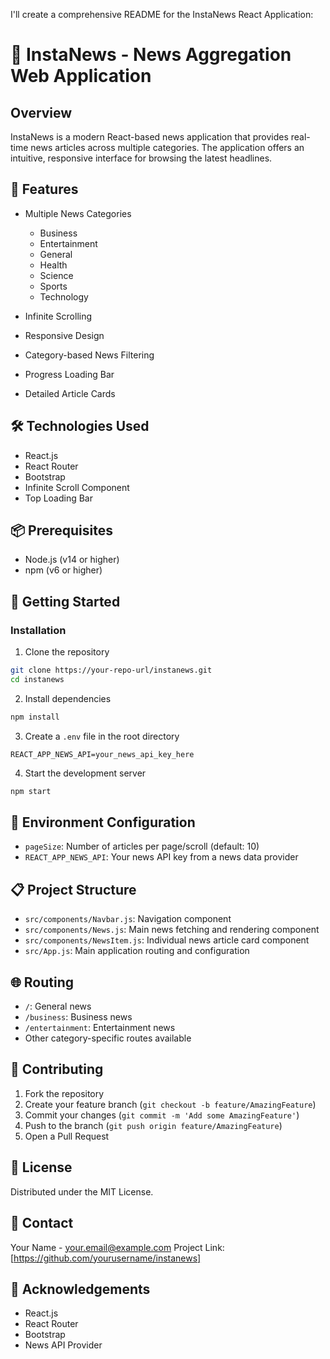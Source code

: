 I'll create a comprehensive README for the InstaNews React Application:

# 📰 InstaNews - News Aggregation Web Application

## Overview
InstaNews is a modern React-based news application that provides real-time news articles across multiple categories. The application offers an intuitive, responsive interface for browsing the latest headlines.

## 🌟 Features
- Multiple News Categories
  - Business
  - Entertainment
  - General
  - Health
  - Science
  - Sports
  - Technology

- Infinite Scrolling
- Responsive Design
- Category-based News Filtering
- Progress Loading Bar
- Detailed Article Cards

## 🛠 Technologies Used
- React.js
- React Router
- Bootstrap
- Infinite Scroll Component
- Top Loading Bar

## 📦 Prerequisites
- Node.js (v14 or higher)
- npm (v6 or higher)

## 🚀 Getting Started

### Installation
1. Clone the repository
```bash
git clone https://your-repo-url/instanews.git
cd instanews
```

2. Install dependencies
```bash
npm install
```

3. Create a `.env` file in the root directory
```
REACT_APP_NEWS_API=your_news_api_key_here
```

4. Start the development server
```bash
npm start
```

## 🔧 Environment Configuration
- `pageSize`: Number of articles per page/scroll (default: 10)
- `REACT_APP_NEWS_API`: Your news API key from a news data provider

## 📋 Project Structure
- `src/components/Navbar.js`: Navigation component
- `src/components/News.js`: Main news fetching and rendering component
- `src/components/NewsItem.js`: Individual news article card component
- `src/App.js`: Main application routing and configuration

## 🌐 Routing
- `/`: General news
- `/business`: Business news
- `/entertainment`: Entertainment news
- Other category-specific routes available

## 🤝 Contributing
1. Fork the repository
2. Create your feature branch (`git checkout -b feature/AmazingFeature`)
3. Commit your changes (`git commit -m 'Add some AmazingFeature'`)
4. Push to the branch (`git push origin feature/AmazingFeature`)
5. Open a Pull Request

## 📄 License
Distributed under the MIT License.

## 🔗 Contact
Your Name - your.email@example.com
Project Link: [https://github.com/yourusername/instanews]

## 🙏 Acknowledgements
- React.js
- React Router
- Bootstrap
- News API Provider
